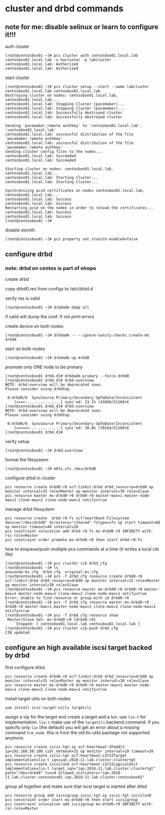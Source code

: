 # cluster and drbd commands

## note for me: disable selinux or learn to configure it!!!
auth cluster
```
[root@centosbox01 ~]# pcs cluster auth centosbox01.local.lab centosbox02.local.lab -u hacluster -p labcluster
centosbox02.local.lab: Authorized
centosbox01.local.lab: Authorized
```
start cluster

```
[root@centosbox01 ~]# pcs cluster setup --start --name labcluster centosbox01.local.lab centosbox02.local.lab 
Destroying cluster on nodes: centosbox01.local.lab, centosbox02.local.lab...
centosbox01.local.lab: Stopping Cluster (pacemaker)...
centosbox02.local.lab: Stopping Cluster (pacemaker)...
centosbox02.local.lab: Successfully destroyed cluster
centosbox01.local.lab: Successfully destroyed cluster

Sending 'pacemaker_remote authkey' to 'centosbox01.local.lab', 'centosbox02.local.lab'
centosbox01.local.lab: successful distribution of the file 'pacemaker_remote authkey'
centosbox02.local.lab: successful distribution of the file 'pacemaker_remote authkey'
Sending cluster config files to the nodes...
centosbox01.local.lab: Succeeded
centosbox02.local.lab: Succeeded

Starting cluster on nodes: centosbox01.local.lab, centosbox02.local.lab...
centosbox01.local.lab: Starting Cluster...
centosbox02.local.lab: Starting Cluster...

Synchronizing pcsd certificates on nodes centosbox01.local.lab, centosbox02.local.lab...
centosbox02.local.lab: Success
centosbox01.local.lab: Success
Restarting pcsd on the nodes in order to reload the certificates...
centosbox02.local.lab: Success
centosbox01.local.lab: Success
[root@centosbox01 ~]# 
```

disable stonith
```
[root@centosbox01 ~]# pcs property set stonith-enabled=false
```

## configure drbd

### note: drbd on centos is part of elrepo

create drbd

copy drbd0.res from configs to /etc/drbd.d

verify res is valid
```
[root@centosbox01 ~]# drbdadm dump all
```
if valid will dump the conf. if not print errors

create device on both nodes
```
[root@centosbox01 ~]# drbdadm -- --ignore-sanity-checks create-md drbd0
```

start on both nodes
```
[root@centosbox01 ~]# drbdadm up drbd0
```
promote only ONE node to be primary
```
[root@centosbox01 drbd.d]# drbdadm primary --force drbd0
[root@centosbox01 drbd.d]# drbd-overview 
NOTE: drbd-overview will be deprecated soon.
Please consider using drbdtop.

 0:drbd0/0  SyncSource Primary/Secondary UpToDate/Inconsistent 
	[===>................] sync'ed: 23.1% (43600/51160)K           
[root@centosbox01 drbd.d]# drbd-overview 
NOTE: drbd-overview will be deprecated soon.
Please consider using drbdtop.

 0:drbd0/0  SyncSource Primary/Secondary UpToDate/Inconsistent 
	[=====>..............] sync'ed: 30.8% (39164/51160)K           
[root@centosbox01 drbd.d]# 
```
verify setup

```
[root@centosbox01 ~]# drbd-overview 
```

format the filesystem
```
[root@centosbox01 ~]# mkfs.xfs /dev/drbd0 
```
configure drbd in cluster
```
pcs resource create drbd0-r0 ocf:linbit:drbd drbd_resource=drbd0 op monitor interval=15 role=Master op monitor interval=30 role=Slave
pcs resource master ms-drbd0-r0 drbd0-r0 master-max=1 master-node-max=1 clone-max=2 clone-node-max=1 notify=true
```

manage drbd filesystem
```
pcs resource create  drbd-r0-fs ocf:heartbeat:Filesystem device="/dev/drbd0" directory="/shared" fstype=xfs op start timeout=60 op monitor timeout=40 interval=20
pcs constraint colocation add drbd-r0-fs ms-drbd0-r0 INFINITY with-rsc-role=Master
pcs constraint order promote ms-drbd0-r0 then start drbd-r0-fs

```

how to enqueue/push multiple pcs commands at a time (it writes a local cib file)
```
[root@centosbox01 ~]# pcs cluster cib drbd_cfg
[root@centosbox01 ~]# ls
anaconda-ks.cfg  drbd_cfg  original-ks.cfg
[root@centosbox01 ~]# pcs -f drbd_cfg resource create drbd0-r0 ocf:linbit:drbd drbd_resource=drbd0 op monitor interval=15 role=Master op monitor interval=30 role=Slave
[root@centosbox01 ~]# pcs resource master ms-drbd0-r0 drbd0-r0 master-max=1 master-node-max=1 clone-max=2 clone-node-max=1 notify=true
Error: Unable to find resource or group with id drbd0-r0
[root@centosbox01 ~]# pcs -f drbd_cfg resource master ms-drbd0-r0 drbd0-r0 master-max=1 master-node-max=1 clone-max=2 clone-node-max=1 notify=true
[root@centosbox01 ~]# pcs -f drbd_cfg resource show
 Master/Slave Set: ms-drbd0-r0 [drbd0-r0]
     Stopped: [ centosbox01.local.lab centosbox02.local.lab ]
[root@centosbox01 ~]# pcs cluster cib-push drbd_cfg 
CIB updated
```

## configure an high available iscsi target backed by drbd

first configure drbd
```
pcs resource create drbd0-r0 ocf:linbit:drbd drbd_resource=drbd0 op monitor interval=15 role=Master op monitor interval=30 role=Slave
pcs resource master ms-drbd0-r0 drbd0-r0 master-max=1 master-node-max=1 clone-max=2 clone-node-max=1 notify=true
```

install target utils on both nodes
```
yum install scsi-target-utils targetcli
```

assign a vip for the target and create a target and a lun. use `lio-t` for implementation. `lio-t` make use of the `targetcli` backend command. if you specify only `lio` (the default)
you will get an error about a missing command `tcm_node`. this is from the old lio-utils package not supported anymore.

```
pcs resource create iscsi-tgt-ip ocf:heartbeat:IPaddr2 ip=192.168.50.100 cidr_netmask=32 op monitor interval=10 timeout=20
pcs resource create iscsi-tgt ocf:heartbeat:iSCSITarget implementation=lio-t iqn=iqn.2018-11.lab.cluster:clustertgt
pcs resource create iscsilun0 ocf:heartbeat:iSCSILogicalUnit implementation=lio-t target_iqn="iqn.2018-11.lab.cluster:clustertgt" path="/dev/drbd0" lun=0 allowed_initiators="iqn.2018-11.lab.cluster:centosbox01 iqn.2018-11.lab.cluster:centosbox02"
```
group all together and make sure that iscsi target is started after drbd

```
pcs resource group add iscsigroup iscsi-tgt-ip iscsi-tgt iscsilun0
pcs constraint order start ms-drbd0-r0 then start iscsigroup
pcs constraint colocation add iscsigroup ms-drbd0-r0 INFINITY with-rsc-role=Master
```

